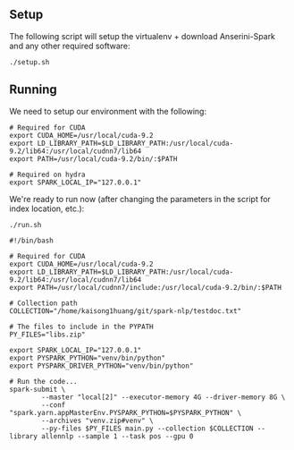 Setup
-

The following script will setup the virtualenv + download Anserini-Spark and any other required software:

`./setup.sh`

Running
-

We need to setup our environment with the following:
```
# Required for CUDA
export CUDA_HOME=/usr/local/cuda-9.2
export LD_LIBRARY_PATH=$LD_LIBRARY_PATH:/usr/local/cuda-9.2/lib64:/usr/local/cudnn7/lib64
export PATH=/usr/local/cuda-9.2/bin/:$PATH

# Required on hydra
export SPARK_LOCAL_IP="127.0.0.1"
```

We're ready to run now (after changing the parameters in the script for index location, etc.):

`./run.sh`

```
#!/bin/bash

# Required for CUDA
export CUDA_HOME=/usr/local/cuda-9.2
export LD_LIBRARY_PATH=$LD_LIBRARY_PATH:/usr/local/cuda-9.2/lib64:/usr/local/cudnn7/lib64
export PATH=/usr/local/cudnn7/include:/usr/local/cuda-9.2/bin/:$PATH

# Collection path
COLLECTION="/home/kaisong1huang/git/spark-nlp/testdoc.txt"

# The files to include in the PYPATH
PY_FILES="libs.zip"

export SPARK_LOCAL_IP="127.0.0.1"
export PYSPARK_PYTHON="venv/bin/python"
export PYSPARK_DRIVER_PYTHON="venv/bin/python"

# Run the code...
spark-submit \
        --master "local[2]" --executor-memory 4G --driver-memory 8G \
        --conf "spark.yarn.appMasterEnv.PYSPARK_PYTHON=$PYSPARK_PYTHON" \
        --archives "venv.zip#venv" \
        --py-files $PY_FILES main.py --collection $COLLECTION --library allennlp --sample 1 --task pos --gpu 0
```
